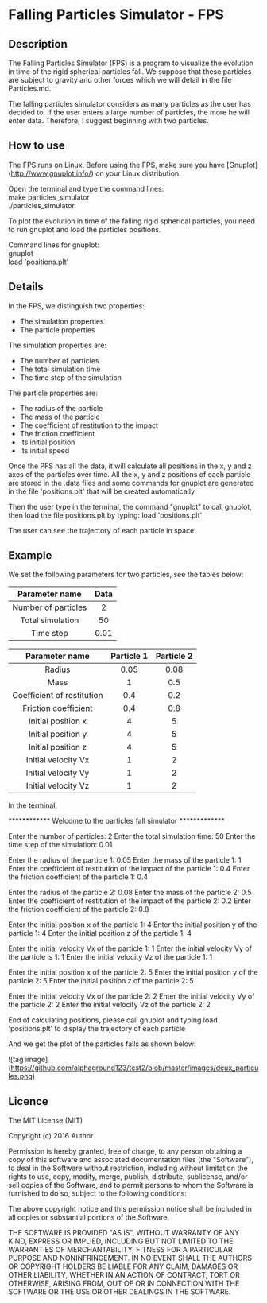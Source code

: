 # Falling Particles Simulator - FPS

## Description

The Falling Particles Simulator (FPS) is a program to visualize the evolution in time of the rigid spherical particles fall. We suppose that these particles are subject to gravity and other forces which we will detail in the file Particles.md.

The falling particles simulator considers as many particles as the user has decided to.
If the user enters a large number of particles, the more he will enter data.
Therefore, I suggest beginning with two particles.

## How to use

The FPS runs on Linux. Before using the FPS, make sure you have [Gnuplot] (http://www.gnuplot.info/) on your Linux distribution.

Open the terminal and type the command lines: <br />
make particles_simulator <br />
./particles_simulator <br />

To plot the evolution in time of the falling rigid spherical particles, you need to run gnuplot and load the particles positions.

Command lines for gnuplot: <br />
gnuplot <br />
load 'positions.plt' <br />

## Details

In the FPS, we distinguish two properties:
- The simulation properties
- The particle properties
 
The simulation properties are:
- The number of particles
- The total simulation time
- The time step of the simulation

The particle properties are:
- The radius of the particle
- The mass of the particle
- The coefficient of restitution to the impact
- The friction coefficient
- Its initial position
- Its initial speed

Once the PFS has all the data, it will calculate all positions in the x, y and z axes of the particles over time.
All the x, y and z positions of each particle are stored in the .data files and some commands for gnuplot are generated in the file 'positions.plt' that will be created automatically.

Then the user type in the terminal, the command "gnuplot" to call gnuplot, then load the file positions.plt by typing:
load 'positions.plt'

The user can see the trajectory of each particle in space.

## Example

We set the following parameters for two particles, see the tables below: 

|Parameter name|Data|
| :---: | :---: |
| Number of particles | 2 |
| Total simulation | 50 |
|Time step|0.01|

|Parameter name|Particle 1|Particle 2|
| :---: | :---: | :---: |
| Radius | 0.05 | 0.08 |
| Mass | 1 | 0.5 |
|Coefficient of restitution|0.4|0.2|
|Friction coefficient|0.4|0.8|
|Initial position x|4|5|
|Initial position y|4|5|
|Initial position z|4|5|
|Initial velocity Vx|1|2|
|Initial velocity Vy|1|2|
|Initial velocity Vz|1|2|

In the terminal:

************ Welcome to the particles fall simulator *************

Enter the number of particles: 2
Enter the total simulation time: 50
Enter the time step of the simulation: 0.01

Enter the radius of the particle 1: 0.05
Enter the mass of the particle 1: 1
Enter the coefficient of restitution of the impact of the particle 1: 0.4
Enter the friction coefficient of the particle 1: 0.4

Enter the radius of the particle 2: 0.08
Enter the mass of the particle 2: 0.5
Enter the coefficient of restitution of the impact of the particle 2: 0.2
Enter the friction coefficient of the particle 2: 0.8

Enter the initial position x of the particle 1: 4
Enter the initial position y of the particle 1: 4
Enter the initial position z of the particle 1: 4

Enter the initial velocity Vx of the particle 1: 1
Enter the initial velocity Vy of the particle is 1: 1
Enter the initial velocity Vz of the particle 1: 1

Enter the initial position x of the particle 2: 5
Enter the initial position y of the particle 2: 5
Enter the initial position z of the particle 2: 5

Enter the initial velocity Vx of the particle 2: 2
Enter the initial velocity Vy of the particle 2: 2
Enter the initial velocity Vz of the particle 2: 2

End of calculating positions, please call gnuplot and typing load 'positions.plt' to display the trajectory of each particle

And we get the plot of the particles falls as shown below:

![tag image] (https://github.com/alphaground123/test2/blob/master/images/deux_particules.png)

## Licence

The MIT License (MIT)

Copyright (c) 2016 Author

Permission is hereby granted, free of charge, to any person obtaining a copy
of this software and associated documentation files (the "Software"), to deal
in the Software without restriction, including without limitation the rights
to use, copy, modify, merge, publish, distribute, sublicense, and/or sell
copies of the Software, and to permit persons to whom the Software is
furnished to do so, subject to the following conditions:

The above copyright notice and this permission notice shall be included in all
copies or substantial portions of the Software.

THE SOFTWARE IS PROVIDED "AS IS", WITHOUT WARRANTY OF ANY KIND, EXPRESS OR
IMPLIED, INCLUDING BUT NOT LIMITED TO THE WARRANTIES OF MERCHANTABILITY,
FITNESS FOR A PARTICULAR PURPOSE AND NONINFRINGEMENT. IN NO EVENT SHALL THE
AUTHORS OR COPYRIGHT HOLDERS BE LIABLE FOR ANY CLAIM, DAMAGES OR OTHER
LIABILITY, WHETHER IN AN ACTION OF CONTRACT, TORT OR OTHERWISE, ARISING FROM,
OUT OF OR IN CONNECTION WITH THE SOFTWARE OR THE USE OR OTHER DEALINGS IN THE
SOFTWARE.
